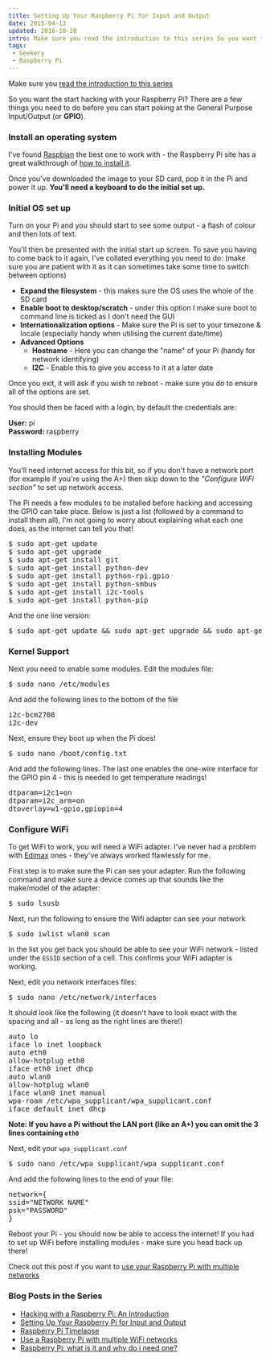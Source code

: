 ```yaml
---
title: Setting Up Your Raspberry Pi for Input and Output
date: 2015-04-13
updated: 2016-10-20
intro: Make sure you read the introduction to this series So you want the start hacking with your Raspberry Pi? There are a few things you need to do before you ...
tags:
 - Geekery
 - Raspberry Pi
---
```


<div class="info">Make sure you <a href="http://www.mikestreety.co.uk/blog/hacking-with-a-raspberry-pi-an-introduction">read the introduction to this series</a></div>
<p>So you want the start hacking with your Raspberry Pi? There are a few things you need to do before you can start poking at the General Purpose Input/Output (or <strong>GPIO</strong>).</p>
<h3>Install an operating system</h3>
<p>I've found <a href="http://www.raspbian.org/">Raspbian</a> the best one to work with - the Raspberry Pi site has a great walkthrough of <a href="https://www.raspberrypi.org/documentation/installation/installing-images/README.md">how to install it</a>.</p>
<p>Once you've downloaded the image to your SD card, pop it in the Pi and power it up. <strong>You'll need a keyboard to do the initial set up.</strong></p>
<h3>Initial OS set up</h3>
<p>Turn on your Pi and you should start to see some output - a flash of colour and then lots of text.</p>
<p>You'll then be presented with the initial start up screen. To save you having to come back to it again, I've collated everything you need to do: (make sure you are patient with it as it can sometimes take some time to switch between options)</p>
<ul>
<li><strong>Expand the filesystem</strong> - this makes sure the OS uses the whole of the SD card</li>
<li><strong>Enable boot to desktop/scratch</strong> - under this option I make sure boot to command line is ticked as I don't need the GUI</li>
<li><strong>Internationalization options</strong> - Make sure the Pi is set to your timezone & locale (especially handy when utilising the current date/time)</li>
<li><strong>Advanced Options</strong>
<ul>
<li><strong>Hostname</strong> - Here you can change the "name" of your Pi (handy for network identifying)</li>
<li><strong>I2C</strong> - Enable this to give you access to it at a later date</li>
</ul></li>
</ul>
<p>Once you exit, it will ask if you wish to reboot - make sure you do to ensure all of the options are set.</p>
<p>You should then be faced with a login, by default the credentials are:</p>
<p><strong>User:</strong> pi<br>
<strong>Password:</strong> raspberry</p>
<h3>Installing Modules</h3>
<p>You'll need internet access for this bit, so if you don't have a network port (for example if you're using the A+) then skip down to the <em>"Configure WiFi section"</em> to set up network access.</p>
<p>The Pi needs a few modules to be installed before hacking and accessing the GPIO can take place. Below is just a list (followed by a command to install them all), I'm not going to worry about explaining what each one does, as the internet can tell you that!</p>
<pre class="language-bash">$ sudo apt-get update
$ sudo apt-get upgrade
$ sudo apt-get install git
$ sudo apt-get install python-dev
$ sudo apt-get install python-rpi.gpio
$ sudo apt-get install python-smbus
$ sudo apt-get install i2c-tools
$ sudo apt-get install python-pip</pre>
<p>And the one line version:</p>
<pre class="language-bash">$ sudo apt-get update && sudo apt-get upgrade && sudo apt-get install git python-dev python-rpi.gpio python-smbus i2c-tools python-pip</pre>
<h3>Kernel Support</h3>
<p>Next you need to enable some modules. Edit the modules file:</p>
<pre class="language-bash">$ sudo nano /etc/modules</pre>
<p>And add the following lines to the bottom of the file</p>
<pre>
i2c-bcm2708 
i2c-dev</pre>
<p>Next, ensure they boot up when the Pi does!</p>
<pre class="language-bash">$ sudo nano /boot/config.txt</pre>
<p>And add the following lines. The last one enables the one-wire interface for the GPIO pin 4 - this is needed to get temperature readings!</p>
<pre class="language-text">dtparam=i2c1=on
dtparam=i2c_arm=on
dtoverlay=w1-gpio,gpiopin=4</pre>
<h3>Configure WiFi</h3>
<p>To get WiFi to work, you will need a WiFi adapter. I've never had a problem with <a href="http://www.amazon.co.uk/Edimax-EW-7811UN-150Mbps-Wireless-Adapter/dp/B003MTTJOY">Edimax</a> ones - they've always worked flawlessly for me.</p>
<p>First step is to make sure the Pi can see your adapter. Run the following command and make sure a device comes up that sounds like the make/model of the adapter:</p>
<pre class="language-bash">$ sudo lsusb</pre>
<p>Next, run the following to ensure the Wifi adapter can see your network</p>
<pre class="language-bash">$ sudo iwlist wlan0 scan</pre>
<p>In the list you get back you should be able to see your WiFi network - listed under the <code>ESSID</code> section of a cell. This confirms your WiFi adapter is working.</p>
<p>Next, edit you network interfaces files:</p>
<pre class="language-bash">$ sudo nano /etc/network/interfaces</pre>
<p>It should look like the following (it doesn't have to look exact with the spacing and all - as long as the right lines are there!)</p>
<pre class="language-bash">auto lo
iface lo inet loopback
auto eth0
allow-hotplug eth0
iface eth0 inet dhcp
auto wlan0
allow-hotplug wlan0
iface wlan0 inet manual
wpa-roam /etc/wpa_supplicant/wpa_supplicant.conf
iface default inet dhcp</pre>
<p><strong>Note: If you have a Pi without the LAN port (like an A+) you can omit the 3 lines containing <code>eth0</code></strong></p>
<p>Next, edit your <code>wpa_supplicant.conf</code></p>
<pre class="language-bash">$ sudo nano /etc/wpa_supplicant/wpa_supplicant.conf</pre>
<p>And add the following lines to the end of your file:</p>
<pre class="language-bash">network={
ssid="NETWORK NAME"
psk="PASSWORD"
}</pre>
<p>Reboot your Pi - you should now be able to access the internet! If you had to set up WiFi before installing modules - make sure you head back up there!</p>
<div class="info">Check out this post if you want to <a href="http://www.mikestreety.co.uk/blog/use-a-raspberry-pi-with-multiple-wifi-networks">use your Raspberry Pi with multiple networks</a></div>
<h3>Blog Posts in the Series</h3>
<ul>
<li><a href="http://www.mikestreety.co.uk/blog/hacking-with-a-raspberry-pi-an-introduction">Hacking with a Raspberry Pi: An Introduction</a></li>
<li><a href="http://www.mikestreety.co.uk/blog/setting-up-your-raspberry-pi-for-input-and-output">Setting Up Your Raspberry Pi for Input and Output</a></li>
<li><a href="http://www.mikestreety.co.uk/blog/raspberry-pi-timelapse">Raspberry Pi Timelapse</a></li>
<li><a href="http://www.mikestreety.co.uk/blog/use-a-raspberry-pi-with-multiple-wifi-networks">Use a Raspberry Pi with multiple WiFi networks</a></li><li><a href="https://www.liquidlight.co.uk/blog/article/raspberry-pi-what-is-it-and-why-do-i-need-one/">Raspberry Pi: what is it and why do i need one?</a></li>
</ul>